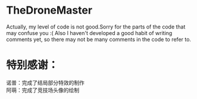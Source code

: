 # TheDroneMaster
Actually, my level of code is not good.Sorry for the parts of the code that may confuse you  :(
Also I haven't developed a good habit of writing comments yet, so there may not be many comments in the code to refer to.   
# 特别感谢：   
诺普：完成了结局部分特效的制作    
阿萌：完成了竞技场头像的绘制
